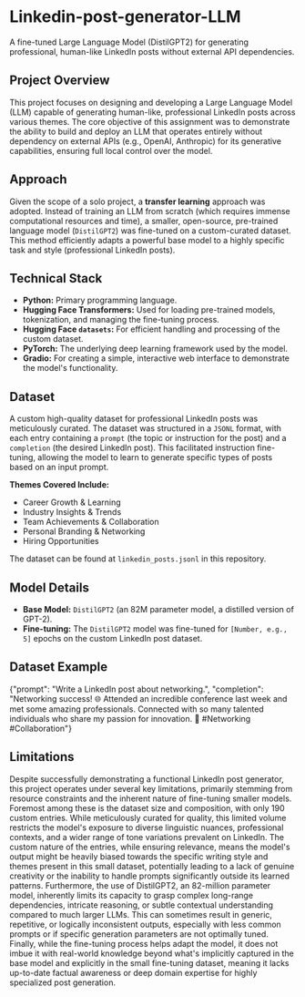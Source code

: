 # Linkedin-post-generator-LLM

A fine-tuned Large Language Model (DistilGPT2) for generating professional, human-like LinkedIn posts without external API dependencies.

## Project Overview

This project focuses on designing and developing a Large Language Model (LLM) capable of generating human-like, professional LinkedIn posts across various themes. The core objective of this assignment was to demonstrate the ability to build and deploy an LLM that operates entirely without dependency on external APIs (e.g., OpenAI, Anthropic) for its generative capabilities, ensuring full local control over the model.

## Approach

Given the scope of a solo project, a **transfer learning** approach was adopted. Instead of training an LLM from scratch (which requires immense computational resources and time), a smaller, open-source, pre-trained language model (`DistilGPT2`) was fine-tuned on a custom-curated dataset. This method efficiently adapts a powerful base model to a highly specific task and style (professional LinkedIn posts).

## Technical Stack

* **Python:** Primary programming language.
* **Hugging Face Transformers:** Used for loading pre-trained models, tokenization, and managing the fine-tuning process.
* **Hugging Face `datasets`:** For efficient handling and processing of the custom dataset.
* **PyTorch:** The underlying deep learning framework used by the model.
* **Gradio:** For creating a simple, interactive web interface to demonstrate the model's functionality.

## Dataset

A custom high-quality dataset for professional LinkedIn posts was meticulously curated. The dataset was structured in a `JSONL` format, with each entry containing a `prompt` (the topic or instruction for the post) and a `completion` (the desired LinkedIn post). This facilitated instruction fine-tuning, allowing the model to learn to generate specific types of posts based on an input prompt.

**Themes Covered Include:**
* Career Growth & Learning
* Industry Insights & Trends
* Team Achievements & Collaboration
* Personal Branding & Networking
* Hiring Opportunities

The dataset can be found at `linkedin_posts.jsonl` in this repository.

## Model Details

* **Base Model:** `DistilGPT2` (an 82M parameter model, a distilled version of GPT-2).
* **Fine-tuning:** The `DistilGPT2` model was fine-tuned for `[Number, e.g., 5]` epochs on the custom LinkedIn post dataset.

## Dataset Example

{"prompt": "Write a LinkedIn post about networking.", "completion": "Networking success! 🌐 Attended an incredible conference last week and met some amazing professionals. Connected with so many talented individuals who share my passion for innovation. 🤝 #Networking #Collaboration"}

## Limitations

Despite successfully demonstrating a functional LinkedIn post generator, this project operates under several key limitations, primarily stemming from resource constraints and the inherent nature of fine-tuning smaller models. Foremost among these is the dataset size and composition, with only 190 custom entries. While meticulously curated for quality, this limited volume restricts the model's exposure to diverse linguistic nuances, professional contexts, and a wider range of tone variations prevalent on LinkedIn. The custom nature of the entries, while ensuring relevance, means the model's output might be heavily biased towards the specific writing style and themes present in this small dataset, potentially leading to a lack of genuine creativity or the inability to handle prompts significantly outside its learned patterns. Furthermore, the use of DistilGPT2, an 82-million parameter model, inherently limits its capacity to grasp complex long-range dependencies, intricate reasoning, or subtle contextual understanding compared to much larger LLMs. This can sometimes result in generic, repetitive, or logically inconsistent outputs, especially with less common prompts or if specific generation parameters are not optimally tuned. Finally, while the fine-tuning process helps adapt the model, it does not imbue it with real-world knowledge beyond what's implicitly captured in the base model and explicitly in the small fine-tuning dataset, meaning it lacks up-to-date factual awareness or deep domain expertise for highly specialized post generation.
